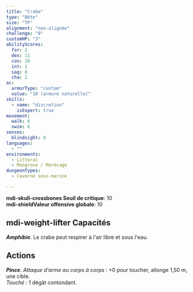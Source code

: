 ```yaml
---
title: "Crabe"
type: "Bête"
size: "TP"
alignment: "non-alignée"
challenge: "0"
customHP: "3"
abilityScores:
  for: 2
  dex: 11
  con: 10
  int: 1
  sag: 8
  cha: 2
ac:
  armorType: "custom"
  value: "10 (armure naturelle)"
skills:
  - name: "discretion"
    isExpert: true
movement:
  walk: 6
  swim: 6
senses:
  blindsight: 9
languages:
  - ""
environments:
  - Littoral
  - Mangrove / Marécage
dungeonTypes:
  - Caverne sous-marine

---
```

**<v-icon>mdi-skull-crossbones</v-icon> Seuil de critique**: 10        
**<v-icon>mdi-shield</v-icon>Valeur offensive globale**: 10     
## <v-icon>mdi-weight-lifter</v-icon> Capacités
_**Amphibie**_. Le crabe peut respirer à l'air libre et sous l'eau.

## Actions
_**Pince**_. _Attaque d'arme au corps à corps_ : +0 pour toucher, allonge 1,50 m, une cible.  
_Touché_ : 1 dégât contondant.
